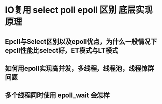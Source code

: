 # IO复用 select poll epoll 区别 底层实现原理

## Epoll与Select区别以及epoll优点，为什么一般情况下epoll性能比select好，ET模式与LT模式

## 如何用epoll实现高并发，多线程，线程池，线程惊群问题

## 多个线程同时使用 epoll_wait 会怎样
